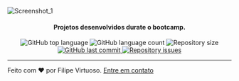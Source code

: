 ![Screenshot_1](https://user-images.githubusercontent.com/45580434/79641791-06e1c100-8170-11ea-8ecf-b6c889805d55.png)
<br>

<h4 align="center">
  Projetos desenvolvidos durate o bootcamp.
</h4>

<p align="center">
  <img alt="GitHub top language" src="https://img.shields.io/github/languages/top/future4code/Filipe-Virtuoso">

  <img alt="GitHub language count" src="https://img.shields.io/github/languages/count/future4code/Filipe-Virtuoso">

  <img alt="Repository size" src="https://img.shields.io/github/repo-size/future4code/Filipe-Virtuoso">

  <a href="https://github.com/future4code/Filipe-Virtuoso/commits/master">
    <img alt="GitHub last commit" src="https://img.shields.io/github/last-commit/future4code/Filipe-Virtuoso">
  </a>

  <a href="https://github.com/future4code/Filipe-Virtuoso/issues">
    <img alt="Repository issues" src="https://img.shields.io/github/issues/future4code/Filipe-Virtuoso">
  </a>
</p>



---

Feito com ♥ por Filipe Virtuoso. [Entre em contato](https://www.linkedin.com/in/lfvirtuoso/)
